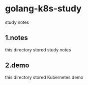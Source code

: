 # golang-k8s-study
study notes

## 1.notes

this directory stored study notes

## 2.demo

this directory stored  Kubernetes demo
